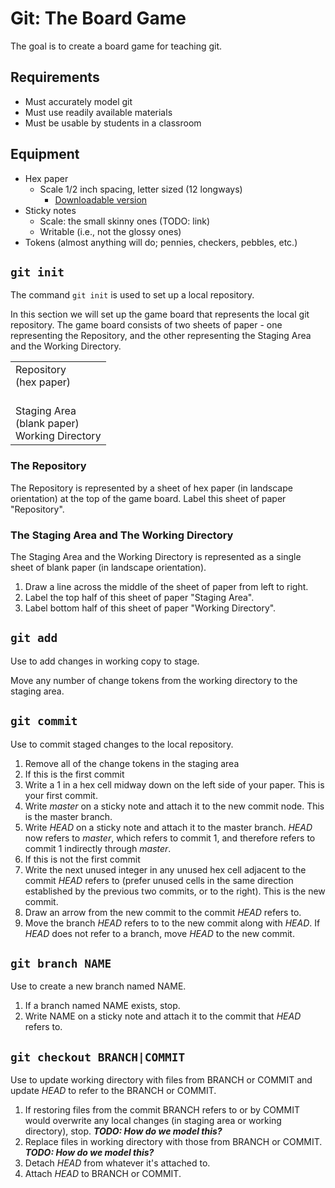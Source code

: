 # Git: The Board Game

The goal is to create a board game for teaching git.

## Requirements

- Must accurately model git
- Must use readily available materials
- Must be usable by students in a classroom

## Equipment

- Hex paper
  - Scale 1/2 inch spacing, letter sized (12 longways)
    - [Downloadable version](https://www.printablepaper.net/preview/hexagon-portrait-letter-2)
- Sticky notes
  - Scale: the small skinny ones (TODO: link)
  - Writable (i.e., not the glossy ones)
- Tokens (almost anything will do; pennies, checkers, pebbles, etc.)

## `git init`
The command `git init` is used to set up a local repository.

In this section we will set up the game board that represents the local git repository. The game board consists of two sheets of paper - one representing the Repository, and the other representing the Staging Area and the Working Directory.

<table>
<tr><td>Repository<br>(hex paper)<br><br></td></tr>
<tr><td>Staging Area<br>
(blank paper)<br>
Working Directory</td></tr>
</table>

### The Repository
The Repository is represented by a sheet of hex paper (in landscape orientation) at the top of the game board. Label this sheet of paper "Repository".

### The Staging Area and The Working Directory
The Staging Area and the Working Directory is represented as a single sheet of blank paper (in landscape orientation).

1. Draw a line across the middle of the sheet of paper from left to right.
2. Label the top half of this sheet of paper "Staging Area".
3. Label bottom half of this sheet of paper "Working Directory".

## `git add`

Use to add changes in working copy to stage.

Move any number of change tokens from the working directory to the staging area.

## `git commit`

Use to commit staged changes to the local repository.

1. Remove all of the change tokens in the staging area
2. If this is the first commit
  1. Write a 1 in a hex cell midway down on the left side of your paper.
      This is your first commit.
  2. Write *master* on a sticky note and attach it to the new commit node.
      This is the master branch.
  3. Write *HEAD* on a sticky note and attach it to the master branch. *HEAD*
      now refers to *master*, which refers to commit 1, and therefore refers to
      commit 1 indirectly through *master*.
3. If this is not the first commit
  1. Write the next unused integer in any unused hex cell adjacent to the
      commit *HEAD* refers to (prefer unused cells in the same direction
      established by the previous two commits, or to the right). This is the
      new commit.
  2. Draw an arrow from the new commit to the commit *HEAD* refers to.
  3. Move the branch *HEAD* refers to to the new commit along with *HEAD*.
      If *HEAD* does not refer to a branch, move *HEAD* to the new commit.

## `git branch NAME`

Use to create a new branch named NAME.

1. If a branch named NAME exists, stop.
2. Write NAME on a sticky note and attach it to the commit that *HEAD* refers to.

## `git checkout BRANCH|COMMIT`

Use to update working directory with files from BRANCH or COMMIT and update *HEAD*
to refer to the BRANCH or COMMIT.

1. If restoring files from the commit BRANCH refers to or by COMMIT would overwrite
    any local changes (in staging area or working directory), stop.
    ***TODO: How do we model this?***
2. Replace files in working directory with those from BRANCH or COMMIT.
    ***TODO: How do we model this?***
3. Detach *HEAD* from whatever it's attached to.
4. Attach *HEAD* to BRANCH or COMMIT.
